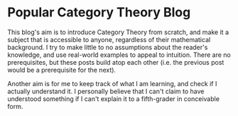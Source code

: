 # Popular Category Theory Blog

This blog's aim is to introduce Category Theory from scratch, and make it a subject that is accessible to anyone, regardless of their mathematical background. I try to make little to no assumptions about the reader's knowledge, and use real-world examples to appeal to intuition. There are no prerequisites, but these posts build atop each other (i.e. the previous post would be a prerequisite for the next).

Another aim is for me to keep track of what I am learning, and check if I actually understand it. I personally believe that I can't claim to have understood something if I can't explain it to a fifth-grader in conceivable form.
